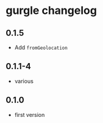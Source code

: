 # gurgle changelog

## 0.1.5

* Add `fromGeolocation`

## 0.1.1-4

* various

## 0.1.0

* first version
